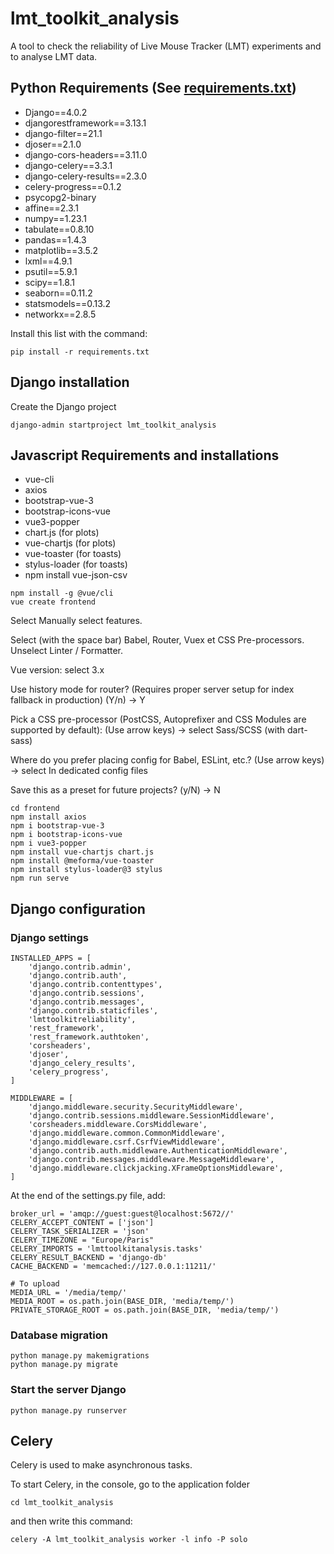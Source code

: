 # lmt_toolkit_analysis
A tool to check the reliability of Live Mouse Tracker (LMT) experiments and to analyse LMT data.

## Python Requirements (See [requirements.txt](requirements.txt))
- Django==4.0.2
- djangorestframework==3.13.1
- django-filter==21.1
- djoser==2.1.0
- django-cors-headers==3.11.0
- django-celery==3.3.1
- django-celery-results==2.3.0
- celery-progress==0.1.2
- psycopg2-binary
- affine==2.3.1
- numpy==1.23.1
- tabulate==0.8.10
- pandas==1.4.3
- matplotlib==3.5.2
- lxml==4.9.1
- psutil==5.9.1
- scipy==1.8.1
- seaborn==0.11.2
- statsmodels==0.13.2
- networkx==2.8.5

Install this list with the command:
```
pip install -r requirements.txt
```

## Django installation
Create the Django project
```
django-admin startproject lmt_toolkit_analysis
```




## Javascript Requirements and installations
- vue-cli
- axios
- bootstrap-vue-3
- bootstrap-icons-vue
- vue3-popper
- chart.js (for plots)
- vue-chartjs (for plots)
- vue-toaster (for toasts)
- stylus-loader (for toasts)
- npm install vue-json-csv
```
npm install -g @vue/cli
vue create frontend
```
Select Manually select features.

Select (with the space bar) Babel, Router, Vuex et CSS Pre-processors. Unselect Linter / Formatter.

Vue version: select 3.x

 Use history mode for router? (Requires proper server setup for index fallback in production) (Y/n) -> Y

Pick a CSS pre-processor (PostCSS, Autoprefixer and CSS Modules are supported by default): (Use arrow keys) -> select Sass/SCSS (with dart-sass)

Where do you prefer placing config for Babel, ESLint, etc.? (Use arrow keys)   -> select In dedicated config files

Save this as a preset for future projects? (y/N) -> N


```
cd frontend
npm install axios
npm i bootstrap-vue-3
npm i bootstrap-icons-vue
npm i vue3-popper
npm install vue-chartjs chart.js
npm install @meforma/vue-toaster
npm install stylus-loader@3 stylus
npm run serve
```

## Django configuration
### Django settings
```
INSTALLED_APPS = [
    'django.contrib.admin',
    'django.contrib.auth',
    'django.contrib.contenttypes',
    'django.contrib.sessions',
    'django.contrib.messages',
    'django.contrib.staticfiles',
    'lmttoolkitreliability',
    'rest_framework',
    'rest_framework.authtoken',
    'corsheaders',
    'djoser',
    'django_celery_results',
    'celery_progress',
]

MIDDLEWARE = [
    'django.middleware.security.SecurityMiddleware',
    'django.contrib.sessions.middleware.SessionMiddleware',
    'corsheaders.middleware.CorsMiddleware',
    'django.middleware.common.CommonMiddleware',
    'django.middleware.csrf.CsrfViewMiddleware',
    'django.contrib.auth.middleware.AuthenticationMiddleware',
    'django.contrib.messages.middleware.MessageMiddleware',
    'django.middleware.clickjacking.XFrameOptionsMiddleware',
]
```

At the end of the settings.py file, add:
```
broker_url = 'amqp://guest:guest@localhost:5672//'
CELERY_ACCEPT_CONTENT = ['json']
CELERY_TASK_SERIALIZER = 'json'
CELERY_TIMEZONE = "Europe/Paris"
CELERY_IMPORTS = 'lmttoolkitanalysis.tasks'
CELERY_RESULT_BACKEND = 'django-db'
CACHE_BACKEND = 'memcached://127.0.0.1:11211/'

# To upload
MEDIA_URL = '/media/temp/'
MEDIA_ROOT = os.path.join(BASE_DIR, 'media/temp/')
PRIVATE_STORAGE_ROOT = os.path.join(BASE_DIR, 'media/temp/')
```

### Database migration
```
python manage.py makemigrations
python manage.py migrate
```

### Start the server Django
```
python manage.py runserver
```

## Celery
Celery is used to make asynchronous tasks.

To start Celery, in the console, go to the application folder
```
cd lmt_toolkit_analysis
```
and then write this command:
```
celery -A lmt_toolkit_analysis worker -l info -P solo  
```



